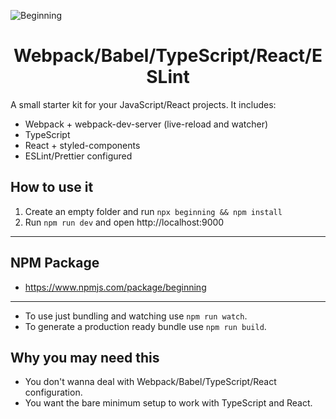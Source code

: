 ![Beginning](assets/beginning.jpg)

<h1 align="center">Webpack/Babel/TypeScript/React/ESLint</h1>

A small starter kit for your JavaScript/React projects. It includes:

* Webpack + webpack-dev-server (live-reload and watcher)
* TypeScript
* React + styled-components
* ESLint/Prettier configured

## How to use it

1. Create an empty folder and run `npx beginning && npm install`
2. Run `npm run dev` and open http://localhost:9000

--- 

## NPM Package

* https://www.npmjs.com/package/beginning

--- 

* To use just bundling and watching use `npm run watch`.
* To generate a production ready bundle use `npm run build`.

## Why you may need this

* You don't wanna deal with Webpack/Babel/TypeScript/React configuration.
* You want the bare minimum setup to work with TypeScript and React.
